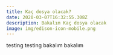 ```yaml
---
title: Kaç dosya olacak?
date: 2020-03-07T16:32:55.308Z
description: Bakalım Kaç dosya olacak
image: img/edison-icon-mobile.png
---
```

testing testing bakalım bakalım